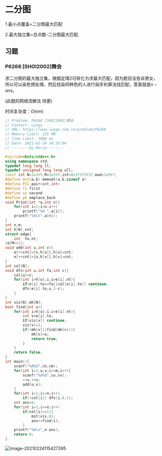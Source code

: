 # 二分图

1.最小点覆盖=二分图最大匹配

2.最大独立集=总点数-二分图最大匹配.





## 习题

### P6268 [SHOI2002]舞会

​		求二分图的最大独立集，根据定理2可转化为求最大匹配，因为题目没告诉男女，所以可以染色预处理，然后找染同种色的人进行匈牙利算法找匹配，答案就是$n-ans$。

(此题的网络流解法 待更)

时间复杂度：$O(nm)$

```cpp
// Problem: P6268 [SHOI2002]舞会
// Contest: Luogu
// URL: https://www.luogu.com.cn/problem/P6268
// Memory Limit: 125 MB
// Time Limit: 1000 ms
// Date: 2021-02-24 10:16:04
// --------by Herio--------

#include<bits/stdc++.h>
using namespace std;
typedef long long ll;
typedef unsigned long long ull; 
const int N=1e3+5,M=3e3+5,inf=0x3f3f3f3f,mod=1e9+7;
#define mst(a,b) memset(a,b,sizeof a)
#define PII pair<int,int>
#define fi first
#define se second
#define pb emplace_back 
void Print(int *a,int n){
	for(int i=1;i<n;i++)
		printf("%d ",a[i]);
	printf("%d\n",a[n]); 
}
int n,m;
int h[N],cnt;
struct edge{
	int  to,nt;
}e[M<<1];
void add(int u,int v){
	e[++cnt]={v,h[u]},h[u]=cnt;
	e[++cnt]={u,h[v]},h[v]=cnt;
}
int col[N];
void dfs(int u,int fa,int c){
	col[u]=c;
	for(int i=h[u];i;i=e[i].nt){
		if(e[i].to==fa||col[e[i].to]) continue;
		dfs(e[i].to,u,3-c);
	}
}
int vis[N],mh[N];
bool find(int u){
	for(int i=h[u];i;i=e[i].nt){
		int v=e[i].to;
		if(vis[v]) continue;
		vis[v]=1;
		if(!mh[v]||find(mh[v])){
			mh[v]=u;
			return true;
		}
	}
	return false;
}
int main(){
	scanf("%d%d",&n,&m);
	for(int i=1,u,v;i<=m;i++){
		scanf("%d%d",&u,&v);
		++u,++v;
		add(u,v);
	}
	for(int i=1;i<=n;i++)
		if(!col[i]) dfs(i,0,1);
	int ans=0;
	for(int i=1;i<=n;i++)
		if(col[i]==1){
			mst(vis,0);
			ans+=find(i);
		}
	printf("%d\n",n-ans);
	return 0;
}

```

![image-20210224115427395](C:\Users\HeHao\AppData\Roaming\Typora\typora-user-images\image-20210224115427395.png)